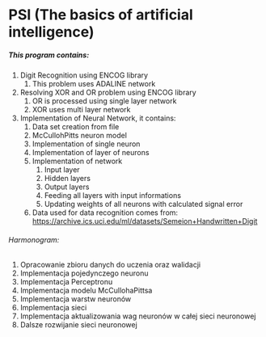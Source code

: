 # PSI (The basics of artificial intelligence)

##### This program contains:

1. Digit Recognition using ENCOG library
    1. This problem uses ADALINE network
2. Resolving XOR and OR problem using ENCOG library
    1. OR is processed using single layer network
    2. XOR uses multi layer network
3. Implementation of Neural Network, it contains:
    1. Data set creation from file
    2. McCullohPitts neuron model
    3. Implementation of single neuron
    4. Implementation of layer of neurons
    5. Implementation of network
        1. Input layer
        2. Hidden layers
        4. Output layers
        5. Feeding all layers with input informations
        6. Updating weights of all neurons with calculated signal error
    4. Data used for data recognition comes from:
        https://archive.ics.uci.edu/ml/datasets/Semeion+Handwritten+Digit
    
    
  
        
        
###### Harmonogram:
1. Opracowanie zbioru danych do uczenia oraz walidacji
2. Implementacja pojedynczego neuronu
3. Implementacja Perceptronu
4. Implementacja modelu McCullohaPittsa
5. Implementacja warstw neuronów
6. Implementacja sieci
7. Implementacja aktualizowania wag neuronów w całej sieci neuronowej
99. Dalsze rozwijanie sieci neuronowej